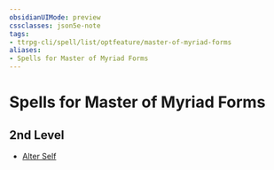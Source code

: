 ```yaml
---
obsidianUIMode: preview
cssclasses: json5e-note
tags:
- ttrpg-cli/spell/list/optfeature/master-of-myriad-forms
aliases:
- Spells for Master of Myriad Forms
---
```

# Spells for Master of Myriad Forms

## 2nd Level

- [Alter Self](Інструменти%20ДМ/CLI/spells/alter-self-xphb.md "XPHB")